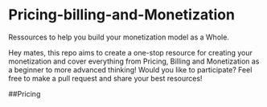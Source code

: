 # Pricing-billing-and-Monetization
Ressources to help you build your monetization model as a Whole.

Hey mates, this repo aims to create a one-stop resource for creating your monetization and cover everything from Pricing, Billing and Monetization as a beginner to more advanced thinking! 
Would you like to participate? Feel free to make a pull request and share your best resources! 

##Pricing
